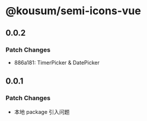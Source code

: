 # @kousum/semi-icons-vue

## 0.0.2

### Patch Changes

-   886a181: TimerPicker & DatePicker

## 0.0.1

### Patch Changes

-   本地 package 引入问题
